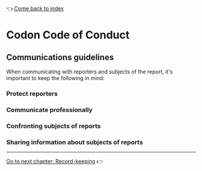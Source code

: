 :point_left: [Come back to index](README.md)

# Codon Code of Conduct

## Communications guidelines
When communicating with reporters and subjects of the report, it's important to keep the following in mind:

### Protect reporters

### Communicate professionally

### Confronting subjects of reports

### Sharing information about subjects of reports

***
[Go to next chapter: Record-keeping](records.md) :point_right: